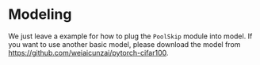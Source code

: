 # Modeling

We just leave a example for how to plug the `PoolSkip` module into model.
If you want to use another basic model, please download the model from https://github.com/weiaicunzai/pytorch-cifar100.